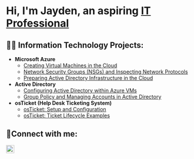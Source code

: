 <h1>Hi, I'm Jayden, an aspiring <a href="https://www.linkedin.com/in/jayden-skanes/">IT Professional</a></h1>

<h2>👨‍💻 Information Technology Projects:</h2>

- <b>Microsoft Azure</b>
  - [Creating Virtual Machines in the Cloud](https://github.com/jayskano/vm-creation)
  - [Network Security Groups (NSGs) and Inspecting Network Protocols](https://github.com/jayskano/azure-network-protocols)
  - [Preparing Active Directory Infrastructure in the Cloud](https://github.com/jayskano/ad-infrastructure)
- <b>Active Directory</b>
  - [Configuring Active Directory within Azure VMs](https://github.com/jayskano/configure-ad)
  - [Group Policy and Managing Accounts in Active Directory](https://github.com/jayskano/users-group-policy)
- <b>osTicket (Help Desk Ticketing System)</b>
  - [osTicket: Setup and Configuration](https://github.com/jayskano/post-install-config)
  - [osTicket: Ticket Lifecycle Examples](https://github.com/jayskano/ticket-lifecycle)


<h2>🤳Connect with me:</h2>

[<img align="left" alt="Josh | LinkedIn" width="22px" src="https://cdn.jsdelivr.net/npm/simple-icons@v3/icons/linkedin.svg" />][linkedin]

[linkedin]: https://www.linkedin.com/in/jayden-skanes/
